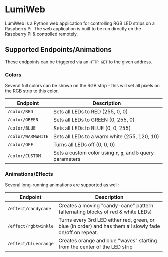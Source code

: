 # LumiWeb
LumiWeb is a Python web application for controlling RGB LED strips on a Raspberry Pi. The web application is built to be run directly on the Raspberry Pi & controlled remotely.

## Supported Endpoints/Animations
These endpoints can be triggered via an `HTTP GET` to the given address.

### Colors
Several full colors can be shown on the RGB strip - this will set all pixels on the RGB strip to this color.

Endpoint           | Description
------------------ | ---
`/color/RED`       | Sets all LEDs to RED (255, 0, 0)
`/color/GREEN`     | Sets all LEDs to GREEN (0, 255, 0)
`/color/BLUE`      | Sets all LEDs to BLUE (0, 0, 255)
`/color/WARMWHITE` | Sets all LEDs to a warm white (255, 120, 10)
`/color/OFF`       | Turns all LEDs off (0, 0, 0)
`/color/CUSTOM`    | Sets a custom color using `r`, `g`, and `b` query parameters


### Animations/Effects
Several long-running animations are supported as well:

Endpoint             | Description
-------------------- | ---
`/effect/candycane`  | Creates a moving "candy-cane" pattern (alternating blocks of red & white LEDs)
`/effect/rgbtwinkle` | Turns every 3rd LED either red, green, or blue (in order) and has them all slowly fade on/off on repeat.
`/effect/blueorange` | Creates orange and blue "waves" starting from the center of the LED strip